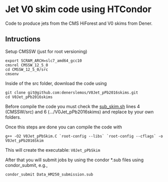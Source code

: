 # Jet V0 skim code using HTCondor

Code to produce jets from the CMS HiForest and V0 skims from Dener. 

## Intructions

Setup CMSSW (just for root versioning)
```
export SCRAM_ARCH=slc7_amd64_gcc10
cmsrel CMSSW_12_5_0
cd CMSSW_12_5_0/src
cmsenv
```
Inside of the src folder, download the code using
```
git clone git@github.com:denerslemos/V0Jet_pPb2016skims.git
cd V0Jet_pPb2016skims
```
Before compile the code you must check the [sub_skim.sh](https://github.com/denerslemos/V0Jet_pPb2016skims/blob/main/sub_skim.sh) lines 4 (CMSSW/src) and 6 (.../V0Jet_pPb2016skims) and replace by your own folders.

Once this steps are done you can compile the code with
```
g++ -O2 V0Jet_pPbSkim.C `root-config --libs` `root-config --cflags` -o V0Jet_pPb2016Skim
```
This will create the executable: ```V0Jet_pPbSkim``` 

After that you will submit jobs by using the condor *.sub files using condor_submit, e.g., 
```
condor_submit Data_HM250_submission.sub
``` 
